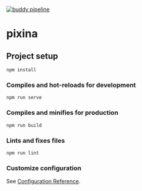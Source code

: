 [![buddy pipeline](https://app.buddy.works/sharknoon/pixina/pipelines/pipeline/255166/badge.svg?token=bc546db16e7ab333d81c90ea1cccd24d5b2d6d924e81303b82a7816e8b269b52 "buddy pipeline")](https://app.buddy.works/sharknoon/pixina/pipelines/pipeline/255166)
# pixina

## Project setup
```
npm install
```

### Compiles and hot-reloads for development
```
npm run serve
```

### Compiles and minifies for production
```
npm run build
```

### Lints and fixes files
```
npm run lint
```

### Customize configuration
See [Configuration Reference](https://cli.vuejs.org/config/).
